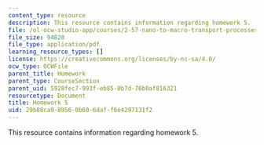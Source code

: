 ```yaml
---
content_type: resource
description: This resource contains information regarding homework 5.
file: /ol-ocw-studio-app/courses/2-57-nano-to-macro-transport-processes-spring-2012/29b88ca989560b606daff6e4297131f2_MIT2_57S12_hw_5.pdf
file_size: 94820
file_type: application/pdf
learning_resource_types: []
license: https://creativecommons.org/licenses/by-nc-sa/4.0/
ocw_type: OCWFile
parent_title: Homework
parent_type: CourseSection
parent_uid: 5928fec7-993f-eb85-0b7d-76b0af816321
resourcetype: Document
title: Homework 5
uid: 29b88ca9-8956-0b60-6daf-f6e4297131f2
---
```

This resource contains information regarding homework 5.